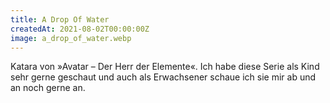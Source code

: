 ```yaml
---
title: A Drop Of Water
createdAt: 2021-08-02T00:00:00Z
image: a_drop_of_water.webp
---
```


Katara von »Avatar – Der Herr der Elemente«.
Ich habe diese Serie als Kind sehr gerne geschaut und auch als Erwachsener schaue ich sie mir ab und an noch gerne an.
